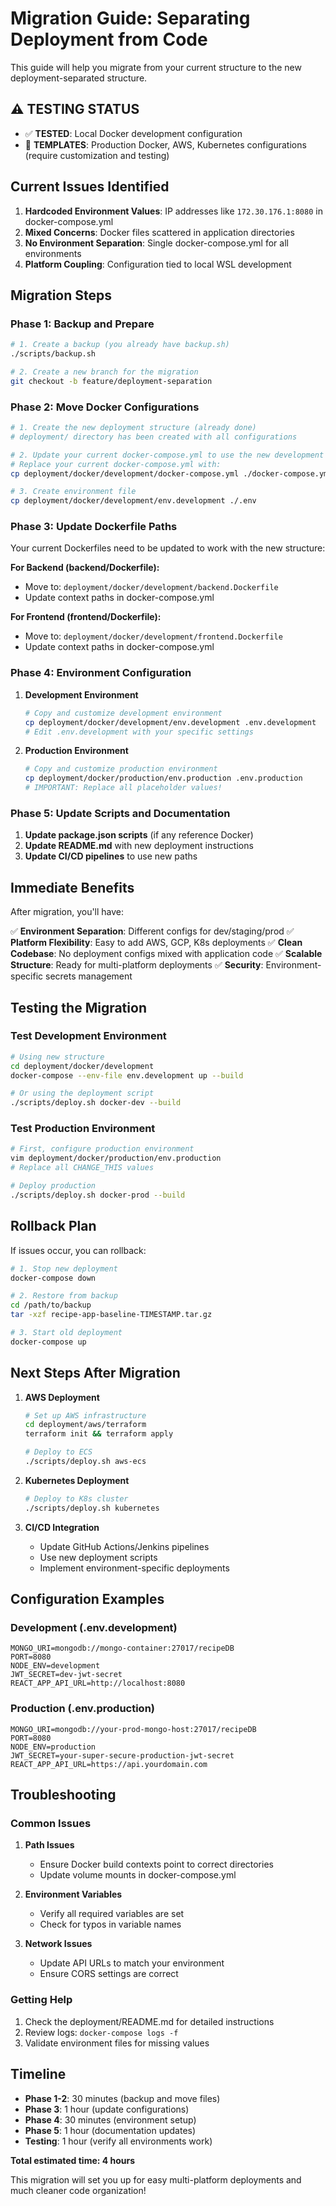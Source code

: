 # Migration Guide: Separating Deployment from Code

This guide will help you migrate from your current structure to the new deployment-separated structure.

## ⚠️ TESTING STATUS
- ✅ **TESTED**: Local Docker development configuration
- 🔧 **TEMPLATES**: Production Docker, AWS, Kubernetes configurations (require customization and testing)

## Current Issues Identified

1. **Hardcoded Environment Values**: IP addresses like `172.30.176.1:8080` in docker-compose.yml
2. **Mixed Concerns**: Docker files scattered in application directories
3. **No Environment Separation**: Single docker-compose.yml for all environments
4. **Platform Coupling**: Configuration tied to local WSL development

## Migration Steps

### Phase 1: Backup and Prepare

```bash
# 1. Create a backup (you already have backup.sh)
./scripts/backup.sh

# 2. Create a new branch for the migration
git checkout -b feature/deployment-separation
```

### Phase 2: Move Docker Configurations

```bash
# 1. Create the new deployment structure (already done)
# deployment/ directory has been created with all configurations

# 2. Update your current docker-compose.yml to use the new development setup
# Replace your current docker-compose.yml with:
cp deployment/docker/development/docker-compose.yml ./docker-compose.yml

# 3. Create environment file
cp deployment/docker/development/env.development ./.env
```

### Phase 3: Update Dockerfile Paths

Your current Dockerfiles need to be updated to work with the new structure:

**For Backend (backend/Dockerfile):**
- Move to: `deployment/docker/development/backend.Dockerfile`
- Update context paths in docker-compose.yml

**For Frontend (frontend/Dockerfile):**
- Move to: `deployment/docker/development/frontend.Dockerfile`
- Update context paths in docker-compose.yml

### Phase 4: Environment Configuration

1. **Development Environment**
   ```bash
   # Copy and customize development environment
   cp deployment/docker/development/env.development .env.development
   # Edit .env.development with your specific settings
   ```

2. **Production Environment**
   ```bash
   # Copy and customize production environment
   cp deployment/docker/production/env.production .env.production
   # IMPORTANT: Replace all placeholder values!
   ```

### Phase 5: Update Scripts and Documentation

1. **Update package.json scripts** (if any reference Docker)
2. **Update README.md** with new deployment instructions
3. **Update CI/CD pipelines** to use new paths

## Immediate Benefits

After migration, you'll have:

✅ **Environment Separation**: Different configs for dev/staging/prod
✅ **Platform Flexibility**: Easy to add AWS, GCP, K8s deployments
✅ **Clean Codebase**: No deployment configs mixed with application code
✅ **Scalable Structure**: Ready for multi-platform deployments
✅ **Security**: Environment-specific secrets management

## Testing the Migration

### Test Development Environment
```bash
# Using new structure
cd deployment/docker/development
docker-compose --env-file env.development up --build

# Or using the deployment script
./scripts/deploy.sh docker-dev --build
```

### Test Production Environment
```bash
# First, configure production environment
vim deployment/docker/production/env.production
# Replace all CHANGE_THIS values

# Deploy production
./scripts/deploy.sh docker-prod --build
```

## Rollback Plan

If issues occur, you can rollback:

```bash
# 1. Stop new deployment
docker-compose down

# 2. Restore from backup
cd /path/to/backup
tar -xzf recipe-app-baseline-TIMESTAMP.tar.gz

# 3. Start old deployment
docker-compose up
```

## Next Steps After Migration

1. **AWS Deployment**
   ```bash
   # Set up AWS infrastructure
   cd deployment/aws/terraform
   terraform init && terraform apply
   
   # Deploy to ECS
   ./scripts/deploy.sh aws-ecs
   ```

2. **Kubernetes Deployment**
   ```bash
   # Deploy to K8s cluster
   ./scripts/deploy.sh kubernetes
   ```

3. **CI/CD Integration**
   - Update GitHub Actions/Jenkins pipelines
   - Use new deployment scripts
   - Implement environment-specific deployments

## Configuration Examples

### Development (.env.development)
```env
MONGO_URI=mongodb://mongo-container:27017/recipeDB
PORT=8080
NODE_ENV=development
JWT_SECRET=dev-jwt-secret
REACT_APP_API_URL=http://localhost:8080
```

### Production (.env.production)
```env
MONGO_URI=mongodb://your-prod-mongo-host:27017/recipeDB
PORT=8080
NODE_ENV=production
JWT_SECRET=your-super-secure-production-jwt-secret
REACT_APP_API_URL=https://api.yourdomain.com
```

## Troubleshooting

### Common Issues

1. **Path Issues**
   - Ensure Docker build contexts point to correct directories
   - Update volume mounts in docker-compose.yml

2. **Environment Variables**
   - Verify all required variables are set
   - Check for typos in variable names

3. **Network Issues**
   - Update API URLs to match your environment
   - Ensure CORS settings are correct

### Getting Help

1. Check the deployment/README.md for detailed instructions
2. Review logs: `docker-compose logs -f`
3. Validate environment files for missing values

## Timeline

- **Phase 1-2**: 30 minutes (backup and move files)
- **Phase 3**: 1 hour (update configurations)
- **Phase 4**: 30 minutes (environment setup)
- **Phase 5**: 1 hour (documentation updates)
- **Testing**: 1 hour (verify all environments work)

**Total estimated time: 4 hours**

This migration will set you up for easy multi-platform deployments and much cleaner code organization!
